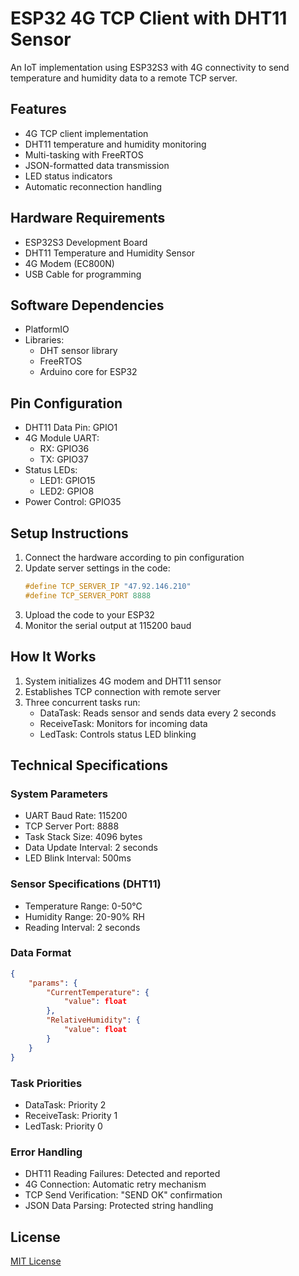 # ESP32 4G TCP Client with DHT11 Sensor

An IoT implementation using ESP32S3 with 4G connectivity to send temperature and humidity data to a remote TCP server.

## Features

- 4G TCP client implementation
- DHT11 temperature and humidity monitoring
- Multi-tasking with FreeRTOS
- JSON-formatted data transmission
- LED status indicators
- Automatic reconnection handling

## Hardware Requirements

- ESP32S3 Development Board
- DHT11 Temperature and Humidity Sensor
- 4G Modem (EC800N)
- USB Cable for programming

## Software Dependencies

- PlatformIO
- Libraries:
  - DHT sensor library
  - FreeRTOS
  - Arduino core for ESP32

## Pin Configuration

- DHT11 Data Pin: GPIO1
- 4G Module UART: 
  - RX: GPIO36
  - TX: GPIO37
- Status LEDs:
  - LED1: GPIO15
  - LED2: GPIO8
- Power Control: GPIO35

## Setup Instructions

1. Connect the hardware according to pin configuration
2. Update server settings in the code:
   ```cpp
   #define TCP_SERVER_IP "47.92.146.210"
   #define TCP_SERVER_PORT 8888
   ```
3. Upload the code to your ESP32
4. Monitor the serial output at 115200 baud

## How It Works

1. System initializes 4G modem and DHT11 sensor
2. Establishes TCP connection with remote server
3. Three concurrent tasks run:
   - DataTask: Reads sensor and sends data every 2 seconds
   - ReceiveTask: Monitors for incoming data
   - LedTask: Controls status LED blinking

## Technical Specifications

### System Parameters
- UART Baud Rate: 115200
- TCP Server Port: 8888
- Task Stack Size: 4096 bytes
- Data Update Interval: 2 seconds
- LED Blink Interval: 500ms

### Sensor Specifications (DHT11)
- Temperature Range: 0-50°C
- Humidity Range: 20-90% RH
- Reading Interval: 2 seconds

### Data Format
```json
{
    "params": {
        "CurrentTemperature": {
            "value": float
        },
        "RelativeHumidity": {
            "value": float
        }
    }
}
```

### Task Priorities
- DataTask: Priority 2
- ReceiveTask: Priority 1
- LedTask: Priority 0

### Error Handling
- DHT11 Reading Failures: Detected and reported
- 4G Connection: Automatic retry mechanism
- TCP Send Verification: "SEND OK" confirmation
- JSON Data Parsing: Protected string handling

## License

[MIT License](LICENSE)
